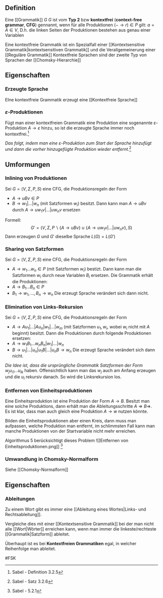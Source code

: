 ## Definition
Eine [[Grammatik]] $G$ $G$ ist vom **Typ 2** bzw **kontextfrei** (**context-free grammar**, **CFG**) gennannt, wenn für alle Produktionen $(- \to r) \in P$ gilt: $a = A \in V$, 
D.h. die linken Seiten der Produktionen bestehen aus genau einer Variablen

Eine kontextfreie Grammatik ist ein Spezialfall einer [[Kontextsensitive Grammatik|kontextsensitiven Grammatik]] und die Verallgemeinerung einer [[Reguläre Grammatik]]
Kontextfreie Sprachen sind der zweite Typ von Sprachen der [[Chomsky-Hierarchie]] 

## Eigenschaften
### Erzeugte Sprache
EIne kontextfreie Grammatik erzeugt eine [[Kontextfreie Sprache]]

### $\varepsilon$-Produktionen
Fügt man einer kontextfreien Grammatik eine Produktion eine sogenannte $\varepsilon$-Produktion $A \to \varepsilon$ hinzu, so ist die erzeugte Sprache immer noch kontextfrei.[^1]

*Das folgt, indem man eine $\varepsilon$-Produktion zum Start der Sprache hinzufügt und dann die vorher hinzugefügte Produktion wieder entfernt.*[^2]

## Umformungen
### Inlining von Produktionen
Sei $G = (V, \Sigma, P, S)$ eine CFG, die Produktionsregeln der Form 
- $A \to uBv \in P$
- $B \to w_1 | ... | w_n$ (mit Satzformen $w_i$)
besitzt. Dann kann man $A \to uBv$ durch $A \to uw_1v | ... | uw_nv$ ersetzen

 Formell:
 $$G' = (V, \Sigma, P\backslash \{A \to uBv\} \cup \{A \to uw_1v | ... | uw_nv\}, S)$$ Dann erzeugen $G$ und $G'$ dieselbe Sprache $L(G) = L(G')$
 
 ### Sharing von Satzformen
Sei $G = (V, \Sigma, P, S)$ eine CFG, die Produktionsregeln der Form 
- $A \to w_1 ... w_n \in P$ (mit Satzformen $w_i$)
bestizt. Dann kann man die Satzformen $w_i$ durch neue Variablen $B_i$ ersetzen. Die Grammatik erhält die Produktionen:
- $A \to B_1 ... B_n \in P$
- $B_1 \to w_1, ..., B_n \to w_n$
Die erzeugt Sprache verändert sich dann nicht.

 ### Elimination von Links-Rekursion
 Sei $G = (V, \Sigma, P, S)$ eine CFG, die Produktionsregeln der Form 
- $A \to Au_1|...|Au_n|w_1|...|w_m$ (mit Satzformen $u_1, w_i$, wobei $w_i$ nicht mit $A$ beginnt)
besitzt. Dann die Produktionen durch folgende Produktionen ersetzen:
- $A \to w_1B_1 ... w_nB_n | w_1 | ... | w_n$
- $B \to u_1 | ... | u_n | u_1B | ... | u_nB \to w_n$
Die erzeugt Sprache verändert sich dann nicht.

*Die Idee ist, dass die ursprüngliche Grammatik Satzformen der Form $w_ju_{i1}...u_{ik}$* haben. Offensichtlich kann man das $w_j$ auch am Anfang erzeugen und die $u_i$ rekursiv danach. So wird die Linksrekursion los.
 
 ### Entfernen von Einheitsproduktionen
 Eine Einheitsproduktion ist eine Produktion der Form $A \to B$.
 Besitzt man eine solche Produktions, dann erhält man die Ableitungsschritte $A \Rightarrow B \Rightarrow$. Es ist klar, dass man auch gleich eine Produktion $A \to w$ nutzen könnte.
 
 Bilden die Einheitsproduktionen aber einen Kreis, dann muss man aufpassen, welche Produktion man entfernt, im schlimmsten Fall kann man manche Produktionen von der Startvariable nicht mehr erreichen.

Algorithmus 5 berücksichtigt dieses Problem
![[Entfernen von Einheitsproduktionen.png]] [^3]
 
 ### Umwandlung in Chomsky-Normalform
 Siehe [[Chomsky-Normalform]]
 
## Eigenschaften
### Ableitungen
Zu einem Wort gibt es immer eine [[Ableitung eines Wortes|Links- und Rechtsableitung]].

Vergleiche dies mit einer [[Kontextsensitive Grammatik]] bei der man nicht alle [[Wort|Wörter]] erreichen kann, wenn man immer die linkeste/rechteste [[Grammatik|Satzform]] ableitet.

Überhaupt ist es bei **Kontextfreien Grammatiken** egal, in welcher Reihenfolge man ableitet.

#FSK 

[^1]: Sabel - Definition 3.2.5
[^2]: Sabel - Satz 3.2.6
[^3]: Sabel - 5.2.1